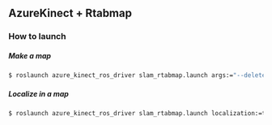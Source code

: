 ## AzureKinect + Rtabmap

### How to launch

##### Make a map
```bash
$ roslaunch azure_kinect_ros_driver slam_rtabmap.launch args:="--delete_db_on_start" cell_size:=0.02
```

##### Localize in a map
```bash
$ roslaunch azure_kinect_ros_driver slam_rtabmap.launch localization:=true rviz:=true cell_size:=0.02
```

